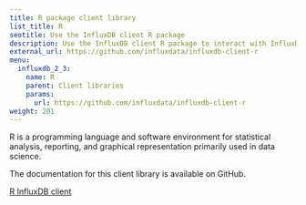```yaml
---
title: R package client library
list_title: R
seotitle: Use the InfluxDB client R package
description: Use the InfluxDB client R package to interact with InfluxDB.
external_url: https://github.com/influxdata/influxdb-client-r
menu:
  influxdb_2_3:
    name: R
    parent: Client libraries
    params:
      url: https://github.com/influxdata/influxdb-client-r
weight: 201
---
```


R is a programming language and software environment for statistical analysis, reporting, and graphical representation primarily used in data science. 

The documentation for this client library is available on GitHub.  

<a href="https://github.com/influxdata/influxdb-client-r" target="_blank" class="btn github">R InfluxDB client</a>